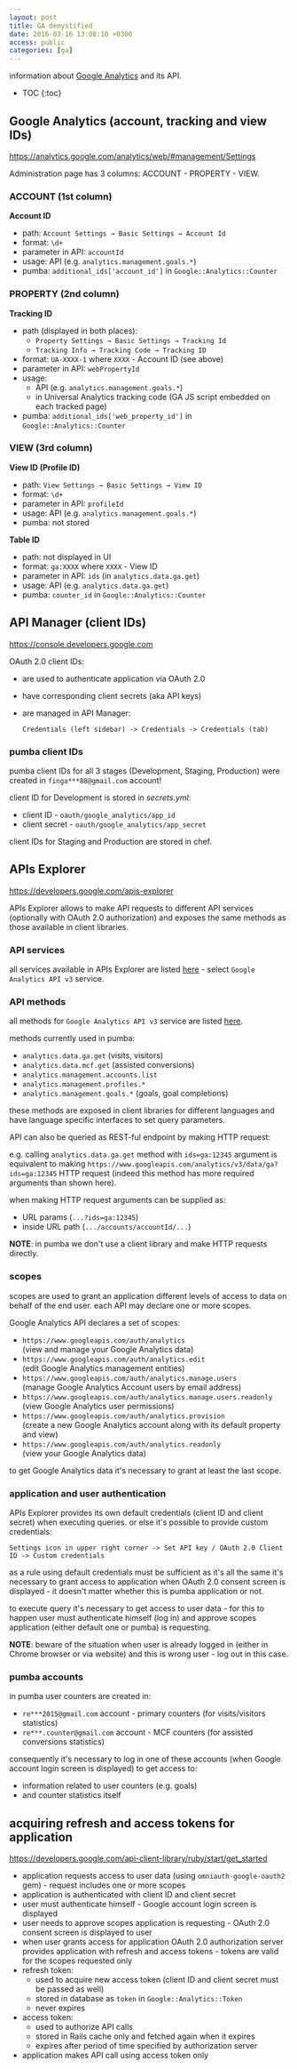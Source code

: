 ```yaml
---
layout: post
title: GA demystified
date: 2016-03-16 13:08:10 +0300
access: public
categories: [ga]
---
```


information about [Google Analytics](https://analytics.google.com) and its API.

<!-- more -->

* TOC
{:toc}

## Google Analytics (account, tracking and view IDs)

<https://analytics.google.com/analytics/web/#management/Settings>

Administration page has 3 columns: ACCOUNT - PROPERTY - VIEW.

### ACCOUNT (1st column)

  **Account ID**

  - path: `Account Settings → Basic Settings → Account Id`
  - format: `\d+`
  - parameter in API: `accountId`
  - usage: API (e.g. `analytics.management.goals.*`)
  - pumba: `additional_ids['account_id']` in `Google::Analytics::Counter`

### PROPERTY (2nd column)

  **Tracking ID**

  - path (displayed in both places):
    - `Property Settings → Basic Settings → Tracking Id`
    - `Tracking Info → Tracking Code → Tracking ID`
  - format: `UA-XXXX-1` where `XXXX` - Account ID (see above)
  - parameter in API: `webPropertyId`
  - usage:
    - API (e.g. `analytics.management.goals.*`)
    - in Universal Analytics tracking code
      (GA JS script embedded on each tracked page)
  - pumba: `additional_ids['web_property_id']` in `Google::Analytics::Counter`

### VIEW (3rd column)

  **View ID (Profile ID)**

  - path: `View Settings → Basic Settings → View ID`
  - format: `\d+`
  - parameter in API: `profileId`
  - usage: API (e.g. `analytics.management.goals.*`)
  - pumba: not stored

  **Table ID**

  - path: not displayed in UI
  - format: `ga:XXXX` where `XXXX` - View ID
  - parameter in API: `ids` (in `analytics.data.ga.get`)
  - usage: API (e.g. `analytics.data.ga.get`)
  - pumba: `counter_id` in `Google::Analytics::Counter`

## API Manager (client IDs)

<https://console.developers.google.com>

OAuth 2.0 client IDs:

- are used to authenticate application via OAuth 2.0
- have corresponding client secrets (aka API keys)
- are managed in API Manager:

  `Credentials (left sidebar) -> Credentials -> Credentials (tab)`

### pumba client IDs

pumba client IDs for all 3 stages (Development, Staging, Production)
were created in `finga***88@gmail.com` account!

client ID for Development is stored in _secrets.yml_:

- client ID - `oauth/google_analytics/app_id`
- client secret - `oauth/google_analytics/app_secret`

client IDs for Staging and Production are stored in chef.

## APIs Explorer

<https://developers.google.com/apis-explorer>

APIs Explorer allows to make API requests to different API services
(optionally with OAuth 2.0 authorization) and exposes the same methods
as those available in client libraries.

### API services

all services available in APIs Explorer are listed
[here](https://developers.google.com/apis-explorer) -
select `Google Analytics API v3` service.

### API methods

all methods for `Google Analytics API v3` service are listed
[here](https://developers.google.com/apis-explorer/#p/analytics/v3/).

methods currently used in pumba:

- `analytics.data.ga.get` (visits, visitors)
- `analytics.data.mcf.get` (assisted conversions)
- `analytics.management.accounts.list`
- `analytics.management.profiles.*`
- `analytics.management.goals.*` (goals, goal completions)

these methods are exposed in client libraries for different languages
and have language specific interfaces to set query parameters.

API can also be queried as REST-ful endpoint by making HTTP request:

e.g. calling `analytics.data.ga.get` method with `ids=ga:12345` argument is
equivalent to making `https://www.googleapis.com/analytics/v3/data/ga?ids=ga:12345`
HTTP request (indeed this method has more required arguments than shown here).

when making HTTP request arguments can be supplied as:

- URL params (`...?ids=ga:12345`)
- inside URL path (`.../accounts/accountId/...`)

**NOTE**: in pumba we don't use a client library and make HTTP requests directly.

### scopes

scopes are used to grant an application different levels of access to data
on behalf of the end user. each API may declare one or more scopes.

Google Analytics API declares a set of scopes:

- `https://www.googleapis.com/auth/analytics`<br>
  (view and manage your Google Analytics data)
- `https://www.googleapis.com/auth/analytics.edit`<br>
  (edit Google Analytics management entities)
- `https://www.googleapis.com/auth/analytics.manage.users`<br>
  (manage Google Analytics Account users by email address)
- `https://www.googleapis.com/auth/analytics.manage.users.readonly`<br>
  (view Google Analytics user permissions)
- `https://www.googleapis.com/auth/analytics.provision`<br>
  (create a new Google Analytics account along with its default property and view)
- `https://www.googleapis.com/auth/analytics.readonly`<br>
  (view your Google Analytics data)

to get Google Analytics data it's necessary to grant at least the last scope.

### application and user authentication

APIs Explorer provides its own default credentials
(client ID and client secret) when executing queries.
or else it's possible to provide custom credentials:

`Settings icon in upper right corner -> Set API key / OAuth 2.0 Client ID -> Custom credentials`

as a rule using default credentials must be sufficient as it's all the same
it's necessary to grant access to application when OAuth 2.0 consent screen
is displayed - it doesn't matter whether this is pumba application or not.

to execute query it's necessary to get access to user data -
for this to happen user must authenticate himself (log in) and approve
scopes application (either default one or pumba) is requesting.

**NOTE**: beware of the situation when user is already logged in (either in Chrome
          browser or via website) and this is wrong user - log out in this case.

### pumba accounts

in pumba user counters are created in:

- `re***2015@gmail.com` account - primary counters (for visits/visitors statistics)
- `re***.counter@gmail.com` account - MCF counters (for assisted conversions statistics)

consequently it's necessary to log in one of these accounts
(when Google account login screen is displayed) to get access to:

- information related to user counters (e.g. goals)
- and counter statistics itself

## acquiring refresh and access tokens for application

<https://developers.google.com/api-client-library/ruby/start/get_started>

- application requests access to user data (using `omniauth-google-oauth2` gem) -
  request includes one or more scopes
- application is authenticated with client ID and client secret
- user must authenticate himself - Google account login screen is displayed
- user needs to approve scopes application is requesting -
  OAuth 2.0 consent screen is displayed to user
- when user grants access for application OAuth 2.0 authorization server
  provides application with refresh and access tokens -
  tokens are valid for the scopes requested only
- refresh token:
  - used to acquire new access token (client ID and client secret must be passed as well)
  - stored in database as `token` in `Google::Analytics::Token`
  - never expires
- access token:
  - used to authorize API calls
  - stored in Rails cache only and fetched again when it expires
  - expires after period of time specified by authorization server
- application makes API call using access token only
